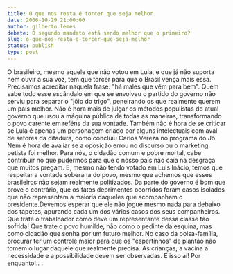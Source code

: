 ```yaml
---
title: O que nos resta é torcer que seja melhor.
date: 2006-10-29 21:00:00
author: gilberto.lemes
debate: O segundo mandato está sendo melhor que o primeiro?
slug: o-que-nos-resta-e-torcer-que-seja-melhor
status: publish 
type: post
---
```


O brasileiro, mesmo aquele que não votou em Lula, e que já não suporta nem ouvir a sua voz, tem que torcer para que o Brasil vença mais essa. Precisamos acreditar naquela frase: "há males que vêm para bem". Quem sabe todo esse escândalo em que se envolveu o partido do governo não serviu para separar o "jôio do trigo", peneirando os que realmente querem um país melhor. Não é hora mais de julgar os métodos populistas do atual governo que usou a máquina pública de todas as maneiras, transformando o povo carente em reféns da sua vontade. Também não é hora de se criticar se Lula é apenas um personagem criado por alguns intelectuais com aval de setores da ditadura, como concluiu Carlos Vereza no programa do Jô. Nem é hora de avaliar se a oposição errou no discurso ou o marketing petista foi melhor. Para nós, o cidadão comum e pobre mortal, cabe contribuir no que pudermos para que o nosso país não caia na desgraça que muitos pregam. E, mesmo não tendo votado em Luis Inácio, temos que respeitar a vontade soberana do povo, mesmo que achemos que esses brasileiros não sejam realmente politizados. Da parte do governo é bom que prove o contrário, que os fatos deprimentes ocorridos foram casos isolados que não representam a maioria daqueles que acompanham o presidente.Devemos esperar que ele não jogue mesmo nada para debaixo dos tapetes, apurando cada um dos vários casos dos seus companheiros. Que trate o trabalhador como deve um representante dessa classe tão sofrida! Que trate o povo humilde, não como o pedinte da esquina, mas como cidadão que sonha por um futuro melhor. No caso da bolsa-família, procurar ter um controle maior para que os "espertinhos" de plantão não tomem o lugar daquele que realmente precisa. As crianças, a vacina a necessidade e a possibilidade devem ser observadas.
É isso aí! Por enquanto!..
.
